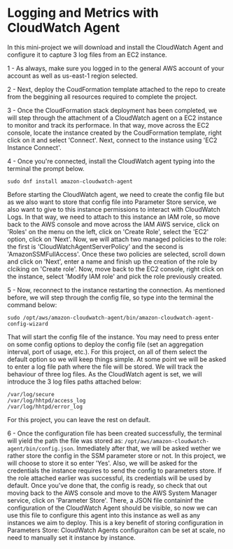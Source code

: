 # Logging and Metrics with CloudWatch Agent

In this mini-project we will download and install the CloudWatch Agent and configure it to capture 3 log files from an EC2 instance. <br/>

1 - As always, make sure you logged in to the general AWS account of your account as well as us-east-1 region selected. <br/>

2 - Next, deploy the CoudFormation template attached to the repo to create from the beggining all resources required to complete the project. <br/>

3 - Once the CloudFormation stack deployment has been completed, we will step through the attachment of a CloudWatch agent on a EC2 instance to monitor and track its performace. In that way, move across the EC2 console, locate the instance created by the CoudFormation template, right click on it and select 'Connect'. Next, connect to the instance using 'EC2 Instance Connect'. <br/>

4 - Once you're connected, install the CloudWatch agent typing into the terminal the prompt below. <br/>

```
sudo dnf install amazon-cloudwatch-agent
```

Before starting the CloudWatch agent, we need to create the config file but as we also want to store that config file into Parameter Store service, we also want to give to this instance permissions to interact with CloudWatch Logs. In that way, we need to attach to this instance an IAM role, so move back to the AWS console and move across the IAM AWS service, click on 'Roles' on the menu on the left, click on 'Create Role', select the 'EC2' option, click on 'Next'. Now, we will attach two managed policies to the role: the first is 'CloudWatchAgentServerPolicy' and the second is 'AmazonSSMFullAccess'. Once these two policies are selected, scroll down and click on 'Next', enter a name and finish up the creation of the role by clciking on 'Create role'. Now, move back to the EC2 console, right click on the instance, select 'Modify IAM role' and pick the role previously created. <br/>

5 - Now, reconnect to the instance restarting the connection. As mentioned before, we will step through the config file, so type into the terminal the command below: <br/>

```
sudo /opt/aws/amazon-cloudwatch-agent/bin/amazon-cloudwatch-agent-config-wizard
```

That will start the config file of the instance. You may need to press enter on some config options to deploy the config file (set an aggregation interval, port of usage, etc.). For this project, on all of them select the default option so we will keep things simple.
At some point we will be asked to enter a log file path where the file will be stored. We will track the behaviour of three log files. As the CloudWatch agent is set, we will introduce the 3 log files paths attached below: <br/>

```
/var/log/secure
/var/log/hhtpd/access_log
/var/log/hhtpd/error_log
```
For this project, you can leave the rest on default. <br/>

6 - Once the configuration file has been created successfully, the terminal will yield the path the file was stored as: ```/opt/aws/amazon-cloudwatch-agent/bin/config.json```. Inmediately after that, we will be asked wether we rather store the config in the SSM parameter store or not. In this project, we will choose to store it so enter 'Yes'. Also, we will be asked for the credentials the instance requires to send the config to parameters store. If the role attached earlier was successful, its credentials will be used by default. Once you've done that, the config is ready, so check that out moving back to the AWS console and move to the AWS System Manager service, click on 'Parameter Store'. There, a JSON file containinf the configuration of the CloudWatch Agent should be visible, so now we can use this file to configure this agent into this instance as well as any instances we aim to deploy. This is a key benefit of storing configuration in Parameters Store: CloudWatch Agents configuraiton can be set at scale, no need to manually set it instance by instance. <br/>


